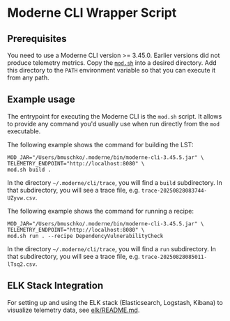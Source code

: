 # Moderne CLI Wrapper Script

## Prerequisites

You need to use a Moderne CLI version >= 3.45.0. Earlier versions did not produce telemetry metrics. Copy the [`mod.sh`](./mod.sh) into a desired directory. Add this directory to the `PATH` environment variable so that you can execute it from any path.

## Example usage

The entrypoint for executing the Moderne CLI is the `mod.sh` script. It allows to provide any command you'd usually use when run directly from the `mod` executable.

The following example shows the command for building the LST:

```
MOD_JAR="/Users/bmuschko/.moderne/bin/moderne-cli-3.45.5.jar" \
TELEMETRY_ENDPOINT="http://localhost:8080" \
mod.sh build .
```

In the directory `~/.moderne/cli/trace`, you will find a `build` subdirectory. In that subdirectory, you will see a trace file, e.g. `trace-20250828083744-UZyvw.csv`.

The following example shows the command for running a recipe:

```
MOD_JAR="/Users/bmuschko/.moderne/bin/moderne-cli-3.45.5.jar" \
TELEMETRY_ENDPOINT="http://localhost:8080" \
mod.sh run . --recipe DependencyVulnerabilityCheck
```

In the directory `~/.moderne/cli/trace`, you will find a `run` subdirectory. In that subdirectory, you will see a trace file, e.g. `trace-20250828085011-lTsq2.csv`.

## ELK Stack Integration

For setting up and using the ELK stack (Elasticsearch, Logstash, Kibana) to visualize telemetry data, see [elk/README.md](./elk/README.md).
